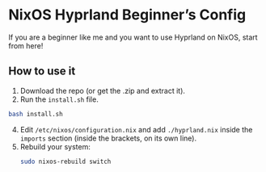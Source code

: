 # NixOS Hyprland Beginner’s Config
If you are a beginner like me and you want to use Hyprland on NixOS, start from here!

## How to use it
1. Download the repo (or get the .zip and extract it).
2. Run the `install.sh` file.
```bash
bash install.sh
```
4. Edit `/etc/nixos/configuration.nix` and add `./hyprland.nix` inside the `imports` section (inside the brackets, on its own line).
5. Rebuild your system:
   ```bash
   sudo nixos-rebuild switch
